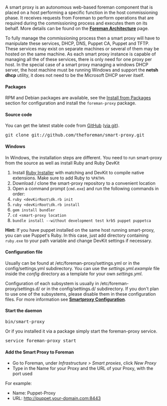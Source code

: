 
A smart proxy is an autonomous web-based foreman component that is placed on a host performing a specific function in the host commissioning phase.
It receives requests from Foreman to perform operations that are required
during the commissioning process and executes them on its behalf. More details
can be found on the [**Foreman Architecture**](manuals/{{page.version}}/index.html#ForemanArchitecture) page.

To fully manage the commissioning process then a smart proxy will have to manipulate these services, DHCP, DNS, Puppet CA, Puppet and TFTP. These services may exist on separate machines or several of them may be hosted on the same machine. As each smart proxy instance is capable of managing all the of these services, there is only need for one proxy per host.
In the special case of a smart proxy managing a windows DHCP server, the host machine must be running Windows and support the **netsh dhcp** utility, it does not need to be the Microsoft DHCP server itself.

#### Packages

RPM and Debian packages are available, see the [Install from Packages](manuals/{{page.version}}/index.html#3.3InstallFromPackages) section for configuration and install the `foreman-proxy` package.

#### Source code

You can get the latest stable code from [GitHub](https://github.com/theforeman/smart-proxy) ([via git](git://github.com/theforeman/smart-proxy.git)).

<pre>
git clone git://github.com/theforeman/smart-proxy.git
</pre>

#### Windows
In Windows, the installation steps are different. You need to run smart-proxy from the source as well as install Ruby and Ruby DevKit

1. Install [Ruby Installer](http://rubyinstaller.org/downloads/) with matching and DevKit to compile native extensions. Make sure to add Ruby to `%PATH%`
2. Download / clone the smart-proxy repository to a convenient location
2. Open a command prompt (`cmd.exe`) and run the following commands in order:
  3. `ruby <devKirRoot\dk.rb init`
  4. `ruby <devKirRoot\dk.rb install`
  5. `gem install bundler`
  6. `cd <smart-proxy location`
  7. `bundle install --without development test krb5 puppet puppetca`

__Hint:__ If you have puppet installed on the same host running smart-proxy, you can use Puppet's Ruby. In this case, just add directory containing `ruby.exe` to your path variable and change DevKit settings if necessary.

#### Configuration file

Usually can be found at /etc/foreman-proxy/settings.yml or in the config/settings.yml subdirectory.
You can use the *settings.yml.example* file inside the *config* directory as a template for your own *settings.yml*.

Configuration of each subsystem is usually in /etc/foreman-proxy/settings.d/ or in the config/settings.d/ subdirectory.  If you don't plan to use one of the subsystems, please disable them in these configuration files. For more information see [**Smartproxy Configuration**](manuals/{{page.version}}/index.html#4.3.2SmartProxySettings).

#### Start the daemon

<pre>
bin/smart-proxy
</pre>

Or if you installed it via a package simply start the foreman-proxy service.

<pre>
service foreman-proxy start
</pre>

#### Add the Smart Proxy to Foreman

* Go to Foreman, under *Infrastructure > Smart proxies*, click *New Proxy*
* Type in the Name for your Proxy and the URL of your Proxy, with the port used

For example:

* Name: Puppet-Proxy
* URL: http://puppet.your-domain.com:8443
